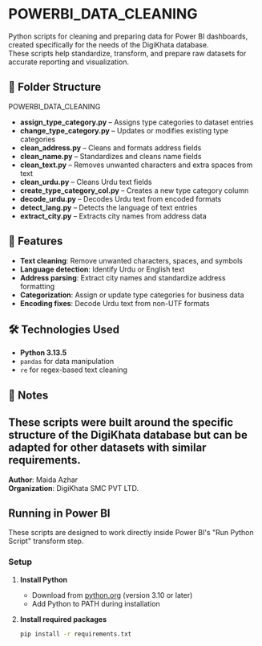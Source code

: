 # POWERBI_DATA_CLEANING

Python scripts for cleaning and preparing data for Power BI dashboards, created specifically for the needs of the DigiKhata database.  
These scripts help standardize, transform, and prepare raw datasets for accurate reporting and visualization.

## 📂 Folder Structure
POWERBI_DATA_CLEANING
- **assign_type_category.py** – Assigns type categories to dataset entries  
- **change_type_category.py** – Updates or modifies existing type categories  
- **clean_address.py** – Cleans and formats address fields  
- **clean_name.py** – Standardizes and cleans name fields  
- **clean_text.py** – Removes unwanted characters and extra spaces from text  
- **clean_urdu.py** – Cleans Urdu text fields  
- **create_type_category_col.py** – Creates a new type category column  
- **decode_urdu.py** – Decodes Urdu text from encoded formats  
- **detect_lang.py** – Detects the language of text entries  
- **extract_city.py** – Extracts city names from address data  


## 🚀 Features
- **Text cleaning**: Remove unwanted characters, spaces, and symbols  
- **Language detection**: Identify Urdu or English text  
- **Address parsing**: Extract city names and standardize address formatting  
- **Categorization**: Assign or update type categories for business data  
- **Encoding fixes**: Decode Urdu text from non-UTF formats  

## 🛠 Technologies Used
- **Python 3.13.5**
- `pandas` for data manipulation
- `re` for regex-based text cleaning

## 📌 Notes
These scripts were built around the specific structure of the DigiKhata database but can be adapted for other datasets with similar requirements.
---

**Author**: Maida Azhar  
**Organization**: DigiKhata SMC PVT LTD.  

## Running in Power BI

These scripts are designed to work directly inside Power BI's "Run Python Script" transform step.

### Setup
1. **Install Python**
   - Download from [python.org](https://www.python.org/downloads/) (version 3.10 or later)
   - Add Python to PATH during installation

2. **Install required packages**
   ```bash
   pip install -r requirements.txt

